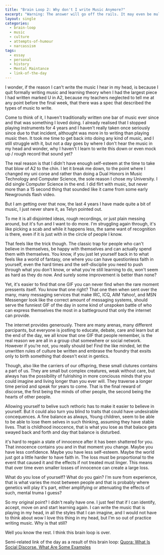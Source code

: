 ```yaml
---
title: "Brain Loop 2: Why don't I write Music Anymore?"
excerpt: "Warning: The answer will go off the rails. It may even be multi-track drifting off the rails."
layout: single
categories:
  - brain-loop
  - music
  - culture
  - attempts-of-humour
  - narcassism 
tags: 
  - essay
  - personal
  - history
  - Mental Maintance
  - link-of-the-day
---
```


I wonder, if the reason I can't write the music I hear in my head, is because I quit formally writing music and learning theory when I had the largest piece I had written marked U in A2, because my teachers neglected to tell me at any point before the final week, that there was a spec that described the types of music to write. 

Come to think of it, I haven't traditionally written one bar of music ever since and that was something I loved doing. I already realised that I stopped playing instruments for 4 years and I haven't really taken once seriously since due to that incident, althought was more in to writing than playing music then.
It took me time to get back into doing any kind of music, and I still struggle with it, but not a day goes by where I don't hear the music in my head and wonder, why I haven't I learn to write this down or even mock up / rough record that sound yet? 

The real reason is that I didn't have enough self-esteem at the time to take that blow of A2 to the chin. I let it break me down, to the point where I changed my uni corse and rather than doing a Dual Honors in Music Technology and Computer Science, the sole reason I chose my University. I did single Computer Science in the end. 
I did flirt with music, but never more than a 15 second thing that sounded like it came from some early Newgrounds flash video.

But I am getting over that now, the last 4 years I have made quite a bit of music, I just never share it, as Telyn pointed out. 

To me it is all disjointed ideas, rough recordings, or just plain messing around, but it's fun and I want to do more. I'm struggling again through, it's like picking a scab and while it happens less, the same want of recognition is there, even if it is just with in the circle of people I know. 

That feels like the trick though. The classic trap for people who can't believe in themselves, be happy with themselves and can actually spend them with themselves. You know, if you just let yourself back in to what feels like a world of fantasy, one where you can have questionless faith in yourself, even the hard times and the self-disciplie you need to push through what you don't know, or what you're still learning to do, won't seem as hard as they do now. And surely some improvement is better than none?

Yet, it's easier to find that one GIF you can never find when the rare moment pressents itself. You know that one right? That one then when sent over the many, many messaging services that make IRC, ICQ, AIM Yahoo!, and MSN Messenger look like the correct amount of messaging systems, should serve the funniest GIF of the day in some kind of unspoken battle of who can express themselves the most in a battleground that only the internet can provide.

The internet provides generously. There are many arenas, many different parcipants, but everyone is jostling to educate, debate, care and learn but at the end of the day, we all know that one GIF that people remember, is the real reason we are all in a group chat somewhere or social network. However if you're not, you really should be! Find the like minded, let the unwritten rules of culture be written and embrase the foundry that exsits only to birth something that doesn't exist in gentics. 

Though, also like the carriers of our offspring, these small clutures contains a part of us. They are small but complex creatures, weak without care, but always has the possibility of fulrishing in more conciouss minds that you could imagine and living longer than you ever will. They traverse a longer time period and speak for years to come. That is the final reward of discorse, the first being the minds of other people, the second being the hearts of other people.

Allowing yourself to belive such rethoric has to make it easier to believe in yourself. But it could also turn you blind to traits that could have undesirable concequences. A fine balance as always, Young children, seem to be able to be able to lose them selves in such thinking, assuming they have stable lives. That is childhood inoccence, that is what you lose as that balace gets swayed back and forth and day that balance is disturbed.

it's hard to regain a state of innocence after it has been shattered for you. That innocence contains you and in that moment you change. Maybe you have less confidence. Maybe you have less self-esteem. Maybe the world just got a little harder to have faith in. The loss must be proportional to the event that caused it and the effects if not treated must linger. This means that over time even smaller losses of innocence can create a large loss. 

What do you lose of yourself? What do you gain? I'm sure from experience, that is what varies the most between people and that is probably where genetics will play it's part, either amplifying or attenuating the effects of such, mental truma I guess?

So my original point? I didn't really have one. I just feel that if I can identify, accept, move on and start learning again. I can write the music that is playing in my head, in all the styles that I can imagine, and I would not have to think about wow I love this thing in my head, but I'm so out of practice writing music. Why is that still?

Well you know the rest. I think this brain loop is over.

Semi-related link of the day as a result of this brain loop: [Quora: What Is Social Discorse. What Are Some Examples](https://www.quora.com/What-is-social-discourse-What-are-some-examples)
